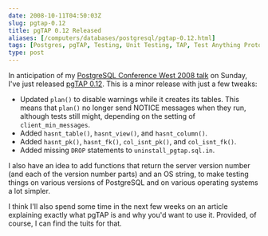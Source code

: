 ```yaml
--- 
date: 2008-10-11T04:50:03Z
slug: pgtap-0.12
title: pgTAP 0.12 Released
aliases: [/computers/databases/postgresql/pgtap-0.12.html]
tags: [Postgres, pgTAP, Testing, Unit Testing, TAP, Test Anything Protocol]
type: post
---
```


In anticipation of my [PostgreSQL Conference West 2008 talk] on Sunday, I've
just released [pgTAP 0.12]. This is a minor release with just a few tweaks:

-   Updated `plan()` to disable warnings while it creates its tables. This means
    that `plan()` no longer send NOTICE messages when they run, although tests
    still might, depending on the setting of `client_min_messages`.
-   Added `hasnt_table()`, `hasnt_view()`, and `hasnt_column()`.
-   Added `hasnt_pk()`, `hasnt_fk()`, `col_isnt_pk()`, and `col_isnt_fk()`.
-   Added missing `DROP` statements to `uninstall_pgtap.sql.in`.

I also have an idea to add functions that return the server version number (and
each of the version number parts) and an OS string, to make testing things on
various versions of PostgreSQL and on various operating systems a lot simpler.

I think I'll also spend some time in the next few weeks on an article explaining
exactly what pgTAP is and why you'd want to use it. Provided, of course, I can
find the tuits for that.

  [PostgreSQL Conference West 2008 talk]: http://www.postgresqlconference.org/west08/talks/
    "PostgreSQL Conference West 2008 Talks"
  [pgTAP 0.12]: https://github.com/theory/pgtap/releases/tag/rel-0.12
